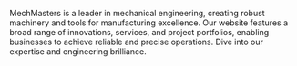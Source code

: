 MechMasters is a leader in mechanical engineering, creating robust machinery and tools for manufacturing excellence. Our website features a broad range of innovations, services, and project portfolios, enabling businesses to achieve reliable and precise operations. Dive into our expertise and engineering brilliance.
